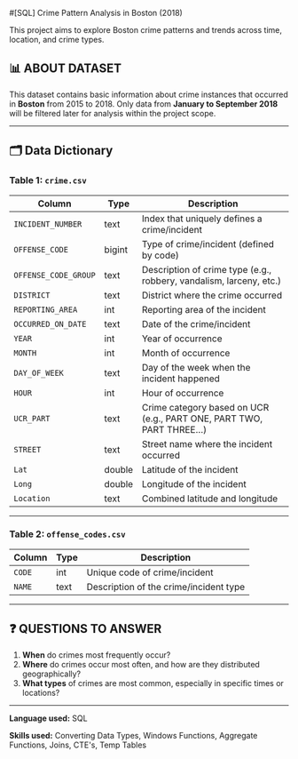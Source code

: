 #[SQL] Crime Pattern Analysis in Boston (2018)

This project aims to explore Boston crime patterns and trends across time, location, and crime types.

## 📊 ABOUT DATASET

This dataset contains basic information about crime instances that occurred in **Boston** from 2015 to 2018.
Only data from **January to September 2018** will be filtered later for analysis within the project scope.

---

## 🗂️ Data Dictionary

### Table 1: `crime.csv`

| Column             | Type    | Description                                                                 |
|--------------------|---------|-----------------------------------------------------------------------------|
| `INCIDENT_NUMBER`  | text    | Index that uniquely defines a crime/incident                               |
| `OFFENSE_CODE`     | bigint  | Type of crime/incident (defined by code)                                   |
| `OFFENSE_CODE_GROUP` | text  | Description of crime type (e.g., robbery, vandalism, larceny, etc.)        |
| `DISTRICT`         | text    | District where the crime occurred                                          |
| `REPORTING_AREA`   | int     | Reporting area of the incident                                             |
| `OCCURRED_ON_DATE` | text    | Date of the crime/incident                                                 |
| `YEAR`             | int     | Year of occurrence                                                         |
| `MONTH`            | int     | Month of occurrence                                                        |
| `DAY_OF_WEEK`      | text    | Day of the week when the incident happened                                 |
| `HOUR`             | int     | Hour of occurrence                                                         |
| `UCR_PART`         | text    | Crime category based on UCR (e.g., PART ONE, PART TWO, PART THREE…)        |
| `STREET`           | text    | Street name where the incident occurred                                    |
| `Lat`              | double  | Latitude of the incident                                                   |
| `Long`             | double  | Longitude of the incident                                                  |
| `Location`         | text    | Combined latitude and longitude                                            |

---

### Table 2: `offense_codes.csv`

| Column   | Type | Description                            |
|----------|------|----------------------------------------|
| `CODE`   | int  | Unique code of crime/incident          |
| `NAME`   | text | Description of the crime/incident type |

---

## ❓ QUESTIONS TO ANSWER

1. **When** do crimes most frequently occur?
2. **Where** do crimes occur most often, and how are they distributed geographically?
3. **What types** of crimes are most common, especially in specific times or locations?

---

**Language used:** SQL

**Skills used:** Converting Data Types, Windows Functions, Aggregate Functions, Joins, CTE's, Temp Tables
